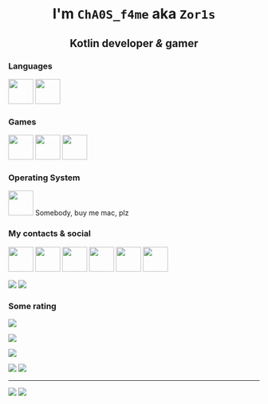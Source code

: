 <h1 align="center">I'm <code>ChA0S_f4me</code> aka <code>Zor1s</code></h1>
<h2 align="center">Kotlin developer <i>&</i> gamer</h2>

### Languages
<img src="https://i.imgur.com/YrghsTw.png" width="50"> <img src="https://i.imgur.com/qKwwYJj.png" width="50">

### Games
<img src="https://i.imgur.com/1tAdOT1.png" width="50"> <img src="https://i.imgur.com/CodREKq.png" width="50"> <img src="https://i.imgur.com/1z0BdNk.jpg" width="50">

### Operating System
<img src="https://i.imgur.com/CgX6ym9.png" width="50">
Somebody, buy me mac, plz

### My contacts & social
[<img src="https://i.imgur.com/DWJroXT.png" width="50">](https://t.me/zor1s)
[<img src="https://i.imgur.com/khBvraT.png" width="50">](https://vk.com/zor1s_dev)
[<img src="https://i.imgur.com/GdjY8tH.png" width="50">](https://www.youtube.com/channel/UClXEtELHc6OCBdV4yb2UBtA)
[<img src="https://i.imgur.com/iiN3qIc.png" width="50">](https://stackoverflow.com/users/14396165/zor1s)
[<img src="https://i.imgur.com/KtPxVZS.png" width="50">](https://steamcommunity.com/id/cha0s_f4me)
[<img src="https://i.imgur.com/Et5AJpz.png" width="50">](https://open.spotify.com/user/d6mqvxnjdu15gc8kifkasv079?si=783b54284f5f46bc)

![](https://img.shields.io/badge/Discord-Zor1s%230001-7289da?style=flat-square)
[![](https://img.shields.io/badge/Buy%20me%20a%20coffe-Ko--fi-blue?style=flat-square&logo=ko-fi)](https://ko-fi.com/zor1s)

### Some rating

![](https://img.shields.io/youtube/channel/subscribers/UClXEtELHc6OCBdV4yb2UBtA?logo=youtube&logoColor=red&style=flat-square)

![](https://img.shields.io/github/stars/zor1s?logo=github&style=flat-square)

![](https://img.shields.io/reddit/user-karma/combined/cha0s_f4me?logo=reddit&style=flat-square)

![](https://img.shields.io/discord/887053157253906502?label=Secret%20Lab&logo=discord&style=flat-square)
![](https://img.shields.io/discord/924049497762459728?label=Fence%20MC&logo=discord&style=flat-square)

---

![](https://github-readme-stats.vercel.app/api?username=zor1s&show_icons=true&theme=tokyonight&hide_border=true&locale=ru&custom_title=Оценка%20моего%20профиля&bg_color=30,202020,151515)
![](https://github-readme-stats.vercel.app/api/top-langs/?username=zor1s&layout=compact&show_icons=true&theme=tokyonight&hide_border=true&locale=ru&custom_title=Мои%20языки&langs_count=10&bg_color=30,202020,151515)

